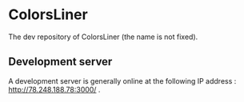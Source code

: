 # ColorsLiner
The dev repository of ColorsLiner (the name is not fixed).

## Development server
A development server is generally online at the following IP address : http://78.248.188.78:3000/ .